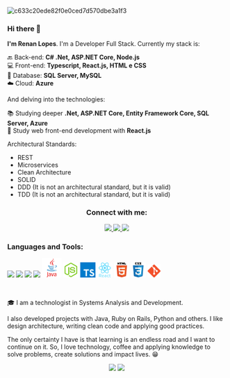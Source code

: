 ![c633c20ede82f0e0ced7d570dbe3a1f3](https://user-images.githubusercontent.com/70382532/138322189-2db8df52-9dcb-40a0-88a8-c365466bd33d.gif)
### Hi there 👋
**I'm Renan Lopes**. I'm a Developer Full Stack. Currently my stack is: 

:back: Back-end: **C# .Net, ASP.NET Core, Node.js** <br/>
:computer: Front-end: **Typescript, React.js, HTML e CSS** <br/>
:floppy_disk: Database: **SQL Server, MySQL** <br/>
☁️ Cloud: **Azure**

And delving into the technologies:

:books: Studying deeper **.Net, ASP.NET Core, Entity Framework Core, SQL Server, Azure** <br/> 
:iphone: Study web front-end development with **React.js** <br/>

Architectural Standards:
- REST
- Microservices
- Clean Architecture
- SOLID
- DDD (It is not an architectural standard, but it is valid)
- TDD (It is not an architectural standard, but it is valid)

<h3 align="center">Connect with me:</h3>

<p align="center">
  <a href="https://www.linkedin.com/in/renanfelipelopes/">
    <img src="https://img.shields.io/badge/-LinkedIn-blue?style=for-the-badge&logo=Linkedin&logoColor=white&link=https://www.linkedin.com/in/renanfelipelopes/">
  </a>

  <a href="mailto:renanlopes.dq@gmail.com">
    <img src="https://img.shields.io/badge/-Gmail-f4f4f4?style=for-the-badge&labelColor=f4f4f4&logo=gmail&logoColor=D14836&link=mailto:renanlopes.dq@gmail.com/">
  </a>
  
  <a href="https://github.com/renanfelipelopes">
    <img src="https://img.shields.io/badge/-Github-000?style=for-the-badge&logo=Github&logoColor=white&link=https://github.com/renanfelipelopes">
  </a>
</p>

<h3>Languages and Tools:</h3>
<p>  

<code><a href="https://docs.microsoft.com/pt-br/users/renanfelipelopes/challenges" target="_blank"><img src="https://upload.wikimedia.org/wikipedia/commons/thumb/e/ee/.NET_Core_Logo.svg/1200px-.NET_Core_Logo.svg.png" height="40px"></a></code>
<code><a href="https://docs.microsoft.com/pt-br/users/renanfelipelopes/challenges" target="_blank"><img src="https://cdn.icon-icons.com/icons2/2415/PNG/512/csharp_original_logo_icon_146578.png" height="40px"></a></code>
<code><a href="https://docs.microsoft.com/pt-br/users/renanfelipelopes/challenges" target="_blank"><img src="https://www.vaisulweb.com/wp-content/uploads/2019/02/azure_logo_794_new.png" height="40px"></a></code>
<code><a href="https://docs.microsoft.com/en-us/sql/?view=sql-server-ver15" target="_blank"><img src="https://cdn.freebiesupply.com/logos/large/2x/microsoft-sql-server-logo-png-transparent.png" height="40px"></a></code>
<code><a href="https://www.oracle.com/br/java/technologies/"><img src="https://raw.githubusercontent.com/devicons/devicon/master/icons/java/java-original-wordmark.svg" height="45px"></a></code>
<code><a href="https://nodejs.org/en/" target="_blank"><img src="https://raw.githubusercontent.com/devicons/devicon/master/icons/nodejs/nodejs-original.svg" height="35px"></a></code>
<code><a href="https://www.typescriptlang.org/" target="_blank"><img src="https://raw.githubusercontent.com/github/explore/80688e429a7d4ef2fca1e82350fe8e3517d3494d/topics/typescript/typescript.png" height="35px"></a></code>
<code><a href="https://reactjs.org/" target="_blank"><img src="https://raw.githubusercontent.com/devicons/devicon/master/icons/react/react-original-wordmark.svg" height="35px"></a></code>
<code><a href="https://developer.mozilla.org/pt-BR/docs/Web/HTML"><img src="https://raw.githubusercontent.com/devicons/devicon/master/icons/html5/html5-original-wordmark.svg" height="35px"></a></code>
<code><a href="https://developer.mozilla.org/pt-BR/docs/Web/CSS"><img src="https://raw.githubusercontent.com/devicons/devicon/master/icons/css3/css3-original-wordmark.svg" height="35px"></a></code>
<code><a href="https://git-scm.com/"><img src="https://raw.githubusercontent.com/devicons/devicon/master/icons/git/git-original.svg" height="30px"></a></code>
</p>
<br/>

:mortar_board: I am a technologist in Systems Analysis and Development.

I also developed projects with Java, Ruby on Rails, Python and others. I like design architecture, writing clean code and applying good practices.

The only certainty I have is that learning is an endless road and I want to continue on it. So, I love technology, coffee and applying knowledge to solve problems, create solutions and impact lives. :grin:

<div align="center">
  <img height="180em" src="https://github-readme-stats.vercel.app/api/top-langs/?username=renanfelipelopes&hide=html&layout=compact&langs_count=7&theme=dracula"/>
  <a href="https://github.com/renanfelipelopes">
  <img height="180em" src="https://github-readme-stats.vercel.app/api?username=renanfelipelopes&show_icons=true&theme=dracula&include_all_commits=true&count_private=true"/>
</div>

<!-- ![Snake animation](https://github.com/renanfelipelopes/renanfelipelopes/blob/output/github-contribution-grid-snake.svg) -->
